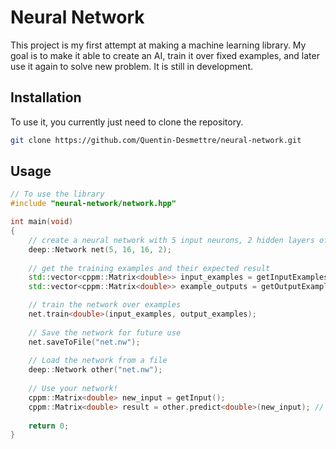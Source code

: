# Neural Network

This project is my first attempt at making a machine learning library.
My goal is to make it able to create an AI, train it over fixed examples, and later use it again to solve new problem.
It is still in development.

## Installation

To use it, you currently just need to clone the repository.

```bash
git clone https://github.com/Quentin-Desmettre/neural-network.git
```

## Usage

```cpp
// To use the library
#include "neural-network/network.hpp"

int main(void)
{
    // create a neural network with 5 input neurons, 2 hidden layers of 16 neurons, and 2 output neurons
    deep::Network net(5, 16, 16, 2);
    
    // get the training examples and their expected result
    std::vector<cppm::Matrix<double>> input_examples = getInputExamples();
    std::vector<cppm::Matrix<double>> example_outputs = getOutputExamples();

    // train the network over examples
    net.train<double>(input_examples, output_examples);
    
    // Save the network for future use
    net.saveToFile("net.nw");
    
    // Load the network from a file
    deep::Network other("net.nw");
    
    // Use your network!
    cppm::Matrix<double> new_input = getInput();
    cppm::Matrix<double> result = other.predict<double>(new_input); // return a column matrix of size 2, as the network has 2 output neurons
    
    return 0;
}
```
